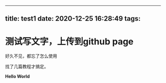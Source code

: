 
---
title: test1
date: 2020-12-25 16:28:49
tags:
---

# 测试写文字，上传到github page

好久不见，都忘了怎么使用

找了几篇教程才搞定。



**Hello World**